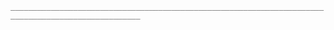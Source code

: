 `___________________________________________________________________________________________________`

